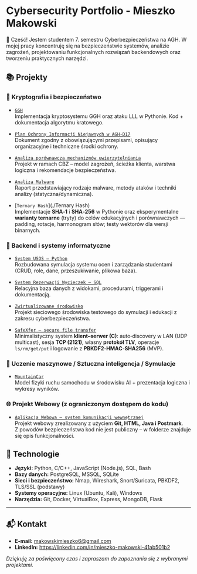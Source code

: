 # Cybersecurity Portfolio - Mieszko Makowski  
👋 Cześć! Jestem studentem 7. semestru Cyberbezpieczeństwa na AGH. W mojej pracy koncentruję się na bezpieczeństwie systemów, analizie zagrożeń, projektowaniu funkcjonalnych rozwiązań backendowych oraz tworzeniu praktycznych narzędzi.

## 📚 Projekty

### 🧩 Kryptografia i bezpieczeństwo

- [`GGH`](./GGH)  
  Implementacja kryptosystemu GGH oraz ataku LLL w Pythonie. Kod + dokumentacja algorytmu kratowego.

- [`Plan Ochrony Informacji Niejawnych w AGH-D17`](./Plan_Ochrony)  
  Dokument zgodny z obowiązującymi przepisami, opisujący organizacyjne i techniczne środki ochrony.

- [`Analiza porównawcza mechanizmów uwierzytelniania`](./CBZ_Transakcje)  
  Projekt w ramach CBZ – model zagrożeń, ścieżka klienta, warstwa logiczna i rekomendacje bezpieczeństwa.

- [`Analiza Malware`](./MalwareAnalysis)  
  Raport przedstawiający rodzaje malware, metody ataków i techniki analizy (statyczna/dynamiczna).

- [`Ternary Hash`](./Ternary Hash)  
  Implementacje **SHA‑1** i **SHA‑256** w Pythonie oraz eksperymentalne **warianty ternarne** (tryty) do celów edukacyjnych i porównawczych — padding, rotacje, harmonogram słów; testy wektorów dla wersji binarnych.

### 🧠 Backend i systemy informatyczne

- [`System USOS – Python`](./USOS)  
  Rozbudowana symulacja systemu ocen i zarządzania studentami (CRUD, role, dane, przeszukiwanie, plikowa baza).

- [`System Rezerwacji Wycieczek – SQL`](./SQL_Rezerwacje)  
  Relacyjna baza danych z widokami, procedurami, triggerami i dokumentacją.

- [`Zwirtualizowane środowisko`](./Projekt_Wirtualizacja)  
  Projekt sieciowego środowiska testowego do symulacji i edukacji z zakresu cyberbezpieczeństwa.

- [`SafeXfer — secure file transfer`](./SafeXfer)  
  Minimalistyczny system **klient–serwer (C)**: auto‑discovery w LAN (UDP multicast), sesja **TCP (2121)**, własny **protokół TLV**, operacje `ls/rm/get/put` i logowanie z **PBKDF2‑HMAC‑SHA256** (MVP).

### 🤖 Uczenie maszynowe / Sztuczna inteligencja / Symulacje

- [`MountainCar`](./MountainCar)  
  Model fizyki ruchu samochodu w środowisku AI + prezentacja logiczna i wykresy wyników.

### 🌐 Projekt Webowy (z ograniczonym dostępem do kodu)

- [`Aplikacja Webowa – system komunikacji wewnętrznej`](./WebApp_Opis)  
  Projekt webowy zrealizowany z użyciem **Git, HTML, Java i Postmark**.  
  Z powodów bezpieczeństwa kod nie jest publiczny – w folderze znajduje się opis funkcjonalności.

## 🧰 Technologie

- **Języki:** Python, C/C++, JavaScript (Node.js), SQL, Bash
- **Bazy danych:** PostgreSQL, MSSQL, SQLite
- **Sieci i bezpieczeństwo:** Nmap, Wireshark, Snort/Suricata, PBKDF2, TLS/SSL (podstawy)
- **Systemy operacyjne:** Linux (Ubuntu, Kali), Windows
- **Narzędzia:** Git, Docker, VirtualBox, Express, MongoDB, Flask

---

## 📬 Kontakt

- **E-mail:** makowskimieszko6@gmail.com  
- **LinkedIn:** https://linkedin.com/in/mieszko-makowski-41ab501b2

*Dziękuję za poświęcony czas i zapraszam do zapoznania się z wybranymi projektami.*
